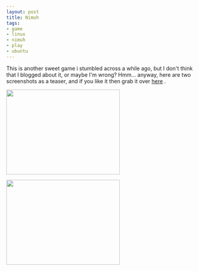 ```yaml
--- 
layout: post
title: Nimuh
tags: 
- game
- linux
- nimuh
- play
- ubuntu
---
```

This is another sweet game i stumbled across a while ago, but I don't think that I blogged about it, or maybe I'm wrong? Hmm... anyway, here are two screenshots as a teaser, and if you like it then grab it over <a title=")" href="http://www.nimuh.com/" target="_blank">here</a> .

<a class="image" href="{{ site.url }}/images/2008/05/screenshot-nimuh-en-busca-del-tesoro-andaluz-1.png"><img class="alignnone size-medium wp-image-198" src="{{ site.url }}/images/2008/05/screenshot-nimuh-en-busca-del-tesoro-andaluz-1.png?w=300" alt="" width="300" height="225" /></a>

<a class="image" href="{{ site.url }}/images/2008/05/screenshot-nimuh-en-busca-del-tesoro-andaluz.png"><img class="alignnone size-medium wp-image-199" src="{{ site.url }}/images/2008/05/screenshot-nimuh-en-busca-del-tesoro-andaluz.png?w=300" alt="" width="300" height="225" /></a>
